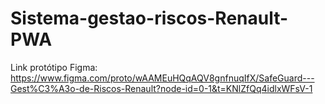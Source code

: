 # Sistema-gestao-riscos-Renault-PWA
Link protótipo Figma:
https://www.figma.com/proto/wAAMEuHQqAQV8gnfnuqIfX/SafeGuard---Gest%C3%A3o-de-Riscos-Renault?node-id=0-1&t=KNlZfQq4idlxWFsV-1
